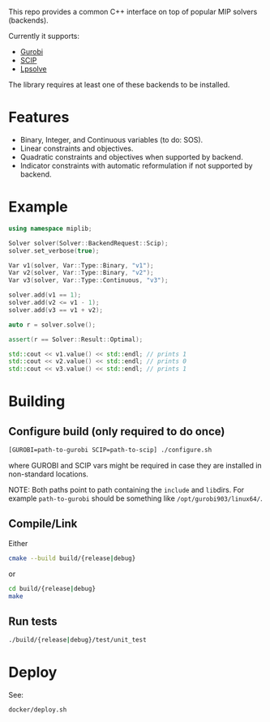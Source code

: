 This repo provides a common C++ interface on top of popular MIP solvers (backends).

Currently it supports:

* [Gurobi](https://www.gurobi.com/)
* [SCIP](https://www.scipopt.org/)
* [Lpsolve](http://lpsolve.sourceforge.net/5.5/)

The library requires at least one of these backends to be installed.

# Features

* Binary, Integer, and Continuous variables (to do: SOS).
* Linear constraints and objectives. 
* Quadratic constraints and objectives when supported by backend.
* Indicator constraints with automatic reformulation if not supported by backend.

# Example

```c++
using namespace miplib;

Solver solver(Solver::BackendRequest::Scip);
solver.set_verbose(true);

Var v1(solver, Var::Type::Binary, "v1");
Var v2(solver, Var::Type::Binary, "v2");
Var v3(solver, Var::Type::Continuous, "v3");

solver.add(v1 == 1);
solver.add(v2 <= v1 - 1);
solver.add(v3 == v1 + v2);

auto r = solver.solve();

assert(r == Solver::Result::Optimal);

std::cout << v1.value() << std::endl; // prints 1
std::cout << v2.value() << std::endl; // prints 0
std::cout << v3.value() << std::endl; // prints 1
```

# Building

## Configure build (only required to do once)

```bash
[GUROBI=path-to-gurobi SCIP=path-to-scip] ./configure.sh
```

where GUROBI and SCIP vars might be required in case they are installed
in non-standard locations.

NOTE: Both paths point to path containing the `include` and `lib`dirs. For
example `path-to-gurobi` should be something like `/opt/gurobi903/linux64/`.

## Compile/Link

Either 

```bash
cmake --build build/{release|debug}
```

or

```bash
cd build/{release|debug}
make
```

## Run tests

```bash
./build/{release|debug}/test/unit_test
```

# Deploy

See:

```bash
docker/deploy.sh
```
